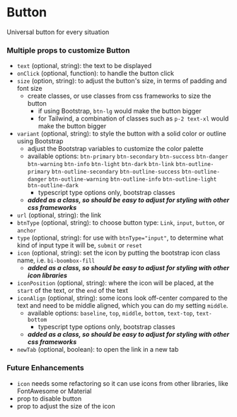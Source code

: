 # Button

Universal button for every situation

### Multiple props to customize Button
 - `text` (optional, string): the text to be displayed
 - `onClick` (optional, function): to handle the button click
 - `size` (option, string): to adjust the button's size, in terms of padding and font size
    <!-- - available options: `btn-lg`, `btn-sm`
      - typescript type options only, bootstrap classes
    - _**added as a class, so should be easy to adjust for styling with other css frameworks**_ -->
    - create classes, or use classes from css frameworks to size the button
      - if using Bootstrap, `btn-lg` would make the button bigger
      - for Tailwind, a combination of classes such as `p-2 text-xl` would make the button bigger
- `variant` (optional, string): to style the button with a solid color or outline using Bootstrap
  - adjust the Bootstrap variables to customize the color palette
  - available options:
    `btn-primary`
    `btn-secondary`
    `btn-success`
    `btn-danger`
    `btn-warning`
    `btn-info`
    `btn-light`
    `btn-dark`
    `btn-link`
    `btn-outline-primary`
    `btn-outline-secondary`
    `btn-outline-success`
    `btn-outline-danger`
    `btn-outline-warning`
    `btn-outline-info`
    `btn-outline-light`
    `btn-outline-dark`
      - typescript type options only, bootstrap classes
  - _**added as a class, so should be easy to adjust for styling with other css frameworks**_
- `url` (optional, string): the link
- `btnType` (optional, string): to choose button type: `Link`, `input`, `button`, or `anchor`
- `type` (optional, string): for use with `btnType="input"`, to determine what kind of input type it will be, `submit` or `reset`
- `icon` (optional, string): set the icon by putting the bootstrap icon class name, i.e. `bi-boombox-fill`
  - _**added as a class, so should be easy to adjust for styling with other icon libraries**_
- `iconPosition` (optional, string): where the icon will be placed, at the `start` of the text, or the `end` of the text
- `iconAlign` (optional, string): some icons look off-center compared to the text and need to be middle aligned, which you can do my setting `middle`.
  - available options: `baseline`, `top`, `middle`, `bottom`, `text-top`, `text-bottom`
    - typescript type options only, bootstrap classes
  - _**added as a class, so should be easy to adjust for styling with other css frameworks**_
- `newTab` (optional, boolean): to open the link in a new tab

### Future Enhancements
- `icon` needs some refactoring so it can use icons from other libraries, like FontAwesome or Material
- prop to disable button
- prop to adjust the size of the icon